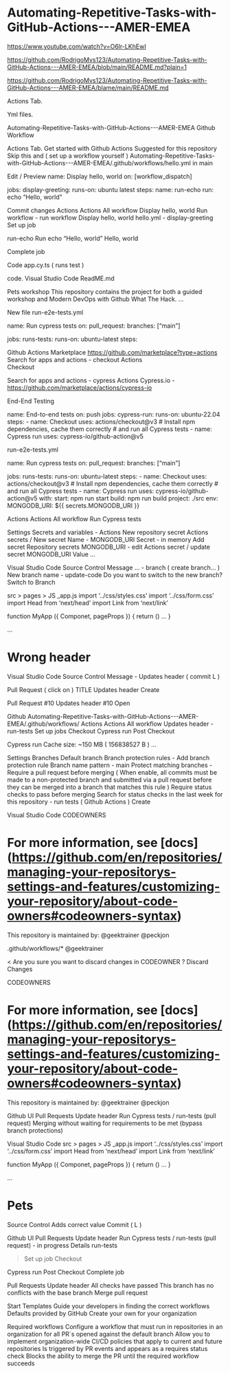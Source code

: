 # Automating-Repetitive-Tasks-with-GitHub-Actions---AMER-EMEA

https://www.youtube.com/watch?v=O6lr-LKhEwI

https://github.com/RodrigoMvs123/Automating-Repetitive-Tasks-with-GitHub-Actions---AMER-EMEA/blob/main/README.md?plain=1

https://github.com/RodrigoMvs123/Automating-Repetitive-Tasks-with-GitHub-Actions---AMER-EMEA/blame/main/README.md

Actions Tab.

Yml files.

Automating-Repetitive-Tasks-with-GitHub-Actions---AMER-EMEA
Github
Workflow

Actions Tab.
Get started with Github Actions 
Suggested for this repository
Skip this and ( set up a workflow yourself )
Automating-Repetitive-Tasks-with-GitHub-Actions---AMER-EMEA/.github/workflows/hello.yml in main


Edit / Preview
name: Display hello, world
on: [workflow_dispatch] 


jobs:
       display-greeting: 
              runs-on: ubuntu latest
              steps:
name: run-echo
run: echo “Hello, world” 


Commit changes 
Actions
Actions 
All workflow
Display hello, world
Run workflow - run workflow
Display hello, world
hello.yml - display-greeting
Set up job


run-echo
Run echo “Hello, world”
Hello, world


Complete job

Code
app.cy.ts ( runs test )

code.
Visual Studio Code 
ReadME.md

Pets workshop
This repository contains the project for both a guided workshop and Modern DevOps with Github What The Hack.
…


New file 
run-e2e-tests.yml


name: Run cypress tests
on:
       pull_request: 
              branches: [“main”]

jobs: 
       runs-tests: 
             runs-on: ubuntu-latest
             steps: 

Github Actions Marketplace 
https://github.com/marketplace?type=actions
Search for apps and actions - checkout 
Actions  
Checkout 

Search for apps and actions - cypress
Actions
Cypress.io - https://github.com/marketplace/actions/cypress-io

End-End Testing 

name: End-to-end tests
on: push
jobs:
  cypress-run:
    runs-on: ubuntu-22.04
    steps:
      - name: Checkout
        uses: actions/checkout@v3
      # Install npm dependencies, cache them correctly
      # and run all Cypress tests
      - name: Cypress run
        uses: cypress-io/github-action@v5

run-e2e-tests.yml


name: Run cypress tests
on:
       pull_request: 
              branches: [“main”]

jobs: 
       runs-tests: 
             runs-on: ubuntu-latest
             steps: 
           - name: Checkout
             uses: actions/checkout@v3
          # Install npm dependencies, cache them correctly
          # and run all Cypress tests
           - name: Cypress run
             uses: cypress-io/github-action@v5
             with: 
                   start: npm run start
                   build: npm run build
                   project: ./src
             env: 
                   MONGODB_URI: ${{ secrets.MONGODB_URI }}

Actions
Actions 
All workflow
Run Cypress tests

Settings
Secrets and variables - Actions
New repository secret 
Actions secrets / New secret
Name - MONGODB_URI
Secret - in memory
Add secret
Repository secrets
MONGODB_URI - edit 
Actions secret / update secret
MONGODB_URI
Value
…

Visual Studio Code 
Source Control
Message
… - branch ( create branch… )
New branch name - update-code 
Do you want to switch to the new branch?
Switch to Branch

src > pages > JS _app.js 
import ‘../css/styles.css’
import ‘../css/form.css’
import Head from ‘next/head’
import Link from ‘next/link’

function MyApp ({ Componet, pageProps }) {
       return ()
…
}

…

<h1>Wrong header</h1>

Visual Studio Code
Source Control 
Message - Updates header ( commit L ) 

Pull Request ( click on )
TITLE 
Updates header
Create

Pull Request #10
Updates header
#10
Open

Github 
Automating-Repetitive-Tasks-with-GitHub-Actions---AMER-EMEA/.github/workflows/
Actions
Actions
All workflow
Updates header - run-tests
Set up jobs
Checkout
Cypress run
Post Checkout

Cypress run
Cache size: ~150 MB ( 156838527 B )
…

Settings
Branches
Default branch
Branch protection rules - Add branch protection rule
Branch name pattern - main
Protect matching branches - Require a pull request before merging ( When enable, all commits must be made to a non-protected branch and submitted via a pull request before they can be merged into a branch that matches this rule ) 
Require status checks to pass before merging
Search for status checks in the last week for this repository - run tests ( Github Actions )
Create

Visual Studio Code 
CODEOWNERS 
# For more information, see [docs] (https://github.com/en/repositories/managing-your-repositorys-settings-and-features/customizing-your-repository/about-code-owners#codeowners-syntax)

This repository is maintained by:
@geektrainer @peckjon

.github/workflows/* @geektrainer 

< 
Are you sure you want to discard changes in CODEOWNER ?
Discard Changes

CODEOWNERS 
# For more information, see [docs] (https://github.com/en/repositories/managing-your-repositorys-settings-and-features/customizing-your-repository/about-code-owners#codeowners-syntax)

This repository is maintained by:
@geektrainer @peckjon

Github UI
Pull Requests
Update header
Run Cypress tests / run-tests (pull request)
Merging without waiting for requirements to be met (bypass branch protections)

Visual Studio Code
src > pages > JS _app.js 
import ‘../css/styles.css’
import ‘../css/form.css’
import Head from ‘next/head’
import Link from ‘next/link’

function MyApp ({ Componet, pageProps }) {
       return ()
…
}

…

<h1>Pets</h1>

Source Control 
Adds correct value 
Commit ( L ) 

Github UI
Pull Requests
Update header
Run Cypress tests / run-tests (pull request) - in progress 
Details 
run-tests
> Set up job
> Checkout 

Cypress run 
Post Checkout 
Complete job

Pull Requests
Update header
All checks have passed
This branch has no conflicts with the base branch 
Merge pull request

Start Templates
Guide your developers in finding the correct workflows 
Defaults provided by GitHub
Create your own for your organization 

Required workflows 
Configure a workflow that must run in repositories in an organization for all PR´s opened against the default branch
Allow you to implement organization-wide CI/CD policies that apply to current and future repositories 
Is triggered by PR events and appears as a requires status check
Blocks the ability to merge the PR until the required workflow succeeds 



